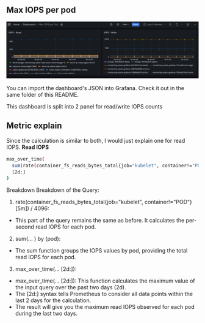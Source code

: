 ## Max IOPS per pod
![Max IOPS per pod](/images/max-iops-per-pod.png)

You can import the dashboard's JSON into Grafana. Check it out in the same folder of this README.

This dashboard is split into 2 panel for read/write IOPS counts

## Metric explain
Since the calculation is similar to both, I would just explain one for read IOPS.
__Read IOPS__

```sh
max_over_time(
  sum(rate(container_fs_reads_bytes_total{job="kubelet", container!="POD"}[5m]) / 4096) by (pod)
  [2d:]
)
```

Breakdown
Breakdown of the Query:

1. rate(container_fs_reads_bytes_total{job="kubelet", container!="POD"}[5m]) / 4096:
- This part of the query remains the same as before. It calculates the per-second read IOPS for each pod.

2. sum(... ) by (pod):

- The sum function groups the IOPS values by pod, providing the total read IOPS for each pod.

3. max_over_time(... [2d:]):

- max_over_time(... [2d:]): This function calculates the maximum value of the input query over the past two days (2d).
- The [2d:] syntax tells Prometheus to consider all data points within the last 2 days for the calculation.
- The result will give you the maximum read IOPS observed for each pod during the last two days.